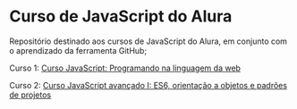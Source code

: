 <h1>Curso de JavaScript do Alura</h1>

<p>Repositório destinado aos cursos de JavaScript do Alura, em conjunto com o aprendizado da ferramenta GitHub;</p>
<p>Curso 1: <a href="https://cursos.alura.com.br/course/javascript-programando-na-linguagem-web">Curso JavaScript: Programando na linguagem da web</a></p>
<p>Curso 2: <a href="https://cursos.alura.com.br/course/javascript-es6-orientacao-a-objetos-parte-1">Curso JavaScript avançado I: ES6, orientação a objetos e padrões de projetos</a></p>
